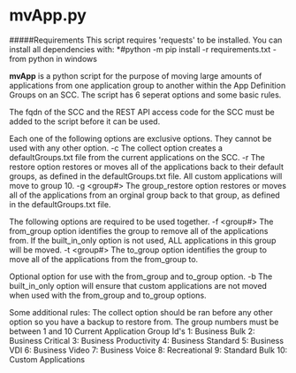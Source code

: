 # mvApp.py

#####Requirements
This script requires 'requests' to be installed.  You can install all dependencies with:
*#python -m pip install -r requirements.txt - from python in windows

**mvApp** is a python script for the purpose of moving large amounts of applications from one application group to another within the App Definition Groups on an SCC.  The script has 6 seperat options and some basic rules.

The fqdn of the SCC and the REST API access code for the SCC must be added to the script before it can be used.

Each one of the following options are exclusive options.  They cannot be used with any other option.
	-c			The collect option creates a defaultGroups.txt file from the current applications on the SCC.
	-r  		The restore option restores or moves all of the applications back to their default groups, as defined in the defaultGroups.txt file.  All custom applications will move to group 10.
	-g <group#> The group_restore option restores or moves all of the applications from an orginal group back to that group, as defined in the defaultGroups.txt file.
	
The following options are required to be used together.
	-f <group#>	The from_group option identifies the group to remove all of the applications from.  If the built_in_only option is not used, ALL applications in this group will be moved.
	-t <group#>	The to_group option identifies the group to move all of the applications from the from_group to.
	
Optional option for use with the from_group and to_group option.
	-b 		The built_in_only option will ensure that custom applications are not moved when used with the from_group and to_group options.
	
	
Some additional rules:
	The collect option should be ran before any other option so you have a backup to restore from.
	The group numbers must be between 1 and 10
		Current Application Group Id's 
			1: Business Bulk
			2: Business Critical
			3: Business Productivity
			4: Business Standard
			5: Business VDI
			6: Business Video
			7: Business Voice
			8: Recreational
			9: Standard Bulk
			10: Custom Applications